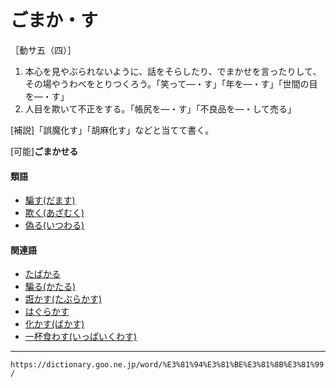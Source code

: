 # ごまか・す

［動サ五（四）］
1. 本心を見やぶられないように、話をそらしたり、でまかせを言ったりして、その場やうわべをとりつくろう。「笑って―・す」「年を―・す」「世間の目を―・す」
2. 人目を欺いて不正をする。「帳尻を―・す」「不良品を―・して売る」
    

\[補説\]「誤魔化す」「胡麻化す」などと当てて書く。

\[可能\]**ごまかせる**

#### 類語

-   [騙す(だます)](https://dictionary.goo.ne.jp/word/%E9%A8%99%E3%81%99/#jn-138785)
-   [欺く(あざむく)](https://dictionary.goo.ne.jp/word/%E6%AC%BA%E3%81%8F/#jn-3597)
-   [偽る(いつわる)](https://dictionary.goo.ne.jp/word/%E5%81%BD%E3%82%8B/#jn-13808)

#### 関連語

-   [たばかる](https://dictionary.goo.ne.jp/word/%E8%AC%80%E3%82%8B/#jn-138168)
-   [騙る(かたる)](https://dictionary.goo.ne.jp/word/%E9%A8%99%E3%82%8B/#jn-42227)
-   [誑かす(たぶらかす)](https://dictionary.goo.ne.jp/word/%E8%AA%91%E3%81%8B%E3%81%99_%28%E3%81%9F%E3%81%B6%E3%82%89%E3%81%8B%E3%81%99%29/#jn-138360)
-   [はぐらかす](https://dictionary.goo.ne.jp/word/%E3%81%AF%E3%81%90%E3%82%89%E3%81%8B%E3%81%99/#jn-175475)
-   [化かす(ばかす)](https://dictionary.goo.ne.jp/word/%E5%8C%96%E3%81%8B%E3%81%99/#jn-174742)
-   [一杯食わす(いっぱいくわす)](https://dictionary.goo.ne.jp/word/%E4%B8%80%E6%9D%AF%E9%A3%9F%E3%82%8F%E3%81%99/#jn-13617)

---
`https://dictionary.goo.ne.jp/word/%E3%81%94%E3%81%BE%E3%81%8B%E3%81%99/`